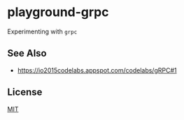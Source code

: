# playground-grpc
Experimenting with `grpc`

## See Also
- https://io2015codelabs.appspot.com/codelabs/gRPC#1<Paste>

## License
[MIT](https://tldrlegal.com/license/mit-license)
